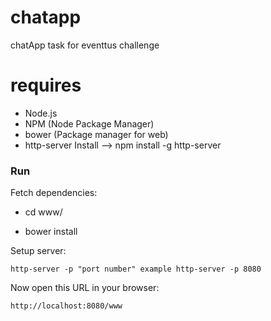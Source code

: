 # chatapp
chatApp task for eventtus challenge

# requires

  - Node.js
  - NPM (Node Package Manager)
  - bower (Package manager for web)
  - http-server Install --> npm install -g http-server

### Run

Fetch dependencies:
    
   - cd www/

   - bower install

Setup server:
    
    http-server -p "port number" example http-server -p 8080
  
Now open this URL in your browser:
    
    http://localhost:8080/www
